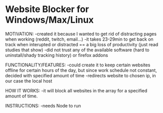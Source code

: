 # Website Blocker for Windows/Max/Linux
MOTIVATION:
-created it because I wanted to get rid of distracting pages when working (reddit, twitch, email...)
-it takes 23-29min to get back on track when interupted or distracted == a big loss of productivity (just read studies that show)
-did not trust any of the available software (hard to uninstall/shady tracking history) or firefox addons

FUNCTIONALITY/FEATURES:
-could create it to keep certain websites offline for certain hours of the day, but since work schedule not constant, decided with specified amount of time
-redirects website to chosen ip, in our case the local host

HOW IT WORKS:
-it will block all websites in the array for a specified amount of time.

INSTRUCTIONS:
-needs Node to run